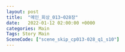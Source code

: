 ```yaml
---
layout: post
title:  "메인_회상_013~028장"
date:   2022-01-12 02:00:00 +0000
categories: Main
Tags: Story Main
SceneCode: ["scene_skip_cp013-028_q1_s10"]
---
```

